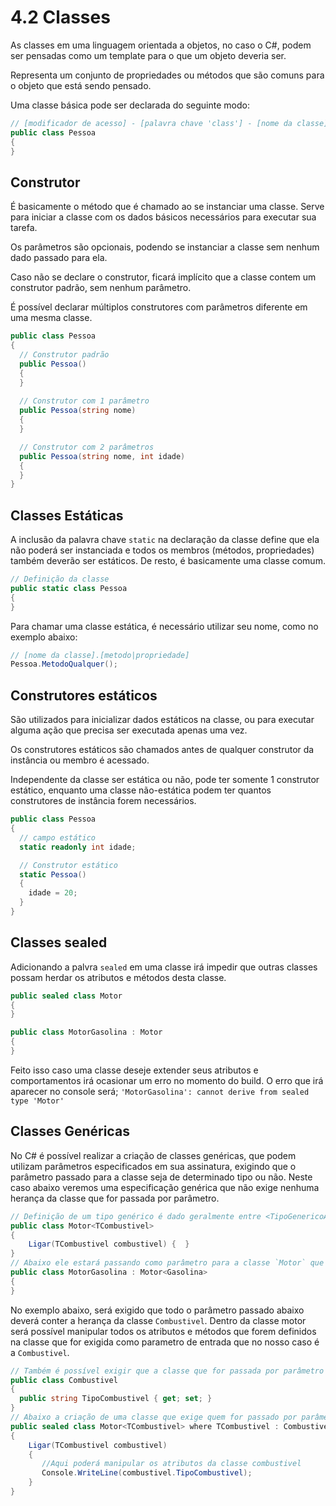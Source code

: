 # 4.2 Classes

As classes em uma linguagem orientada a objetos, no caso o C#, podem ser pensadas como um template para o que um objeto deveria ser.

Representa um conjunto de propriedades ou métodos que são comuns para o objeto que está sendo pensado.

Uma classe básica pode ser declarada do seguinte modo:
```csharp
// [modificador de acesso] - [palavra chave 'class'] - [nome da classe]
public class Pessoa
{
}
```

## Construtor

É basicamente o método que é chamado ao se instanciar uma classe. Serve para iniciar a classe com os dados básicos necessários para executar sua tarefa.

Os parâmetros são opcionais, podendo se instanciar a classe sem nenhum dado passado para ela.

Caso não se declare o construtor, ficará implícito que a classe contem um construtor padrão, sem nenhum parâmetro.

É possível declarar múltiplos construtores com parâmetros diferente em uma mesma classe.

```csharp
public class Pessoa
{
  // Construtor padrão
  public Pessoa() 
  {
  }
  
  // Construtor com 1 parâmetro
  public Pessoa(string nome) 
  {
  }

  // Construtor com 2 parâmetros
  public Pessoa(string nome, int idade) 
  {
  }
}
```

## Classes Estáticas

A inclusão da palavra chave ``static`` na declaração da classe define que ela não poderá ser instanciada e todos os membros (métodos, propriedades) também deverão ser estáticos. De resto, é basicamente uma classe comum.

```csharp
// Definição da classe
public static class Pessoa
{
}
```

Para chamar uma classe estática, é necessário utilizar seu nome, como no exemplo abaixo:

```csharp
// [nome da classe].[metodo|propriedade]
Pessoa.MetodoQualquer();
```

## Construtores estáticos

São utilizados para inicializar dados estáticos na classe, ou para executar alguma ação que precisa ser executada apenas uma vez.

Os construtores estáticos são chamados antes de qualquer construtor da instância ou membro é acessado.

Independente da classe ser estática ou não, pode ter somente 1 construtor estático, enquanto uma classe não-estática podem ter quantos construtores de instância forem necessários. 

```csharp
public class Pessoa
{
  // campo estático
  static readonly int idade;

  // Construtor estático
  static Pessoa()
  {
    idade = 20;
  }
} 
```

## Classes sealed

Adicionando a palvra ``sealed`` em uma classe irá impedir que outras classes possam herdar os atributos e métodos desta classe.
```csharp
public sealed class Motor
{  
}

public class MotorGasolina : Motor
{  
}
```
Feito isso caso uma classe deseje extender seus atributos e comportamentos irá ocasionar um erro no momento do build.
O erro que irá aparecer no console será;
``'MotorGasolina': cannot derive from sealed type 'Motor'``

## Classes Genéricas

No C# é possível realizar a criação de classes genéricas, que podem utilizam parâmetros especificados em sua assinatura, exigindo que o parâmetro passado para a classe seja de determinado tipo ou não.
Neste caso abaixo veremos uma especificação genérica que não exige nenhuma herança da classe que for passada por parâmetro.
```csharp
// Definição de um tipo genérico é dado geralmente entre <TipoGenericoAqui>
public class Motor<TCombustivel>
{  
    Ligar(TCombustivel combustivel) {  }
}
// Abaixo ele estará passando como parâmetro para a classe `Motor` que espera algum parâmetro que o tipo esperado é a classe Gasolina
public class MotorGasolina : Motor<Gasolina>
{  
}
```
No exemplo abaixo, será exigido que todo o parâmetro passado abaixo deverá conter a herança da classe ``Combustivel``. Dentro da classe motor será possível manipular todos os atributos e métodos que forem definidos na classe que for exigida como parametro de entrada que no nosso caso é a ``Combustivel``.
```csharp
// Também é possível exigir que a classe que for passada por parâmetro siga uma pré-definição ou seja, que ela derive de uma herança.
public class Combustivel 
{
  public string TipoCombustivel { get; set; }
}
// Abaixo a criação de uma classe que exige quem for passado por parâmetro tenha uma herança de Combustivel
public sealed class Motor<TCombustivel> where TCombustivel : Combustivel
{  
    Ligar(TCombustivel combustivel) 
    {  
       //Aqui poderá manipular os atributos da classe combustivel
       Console.WriteLine(combustivel.TipoCombustivel);       
    }
}
```